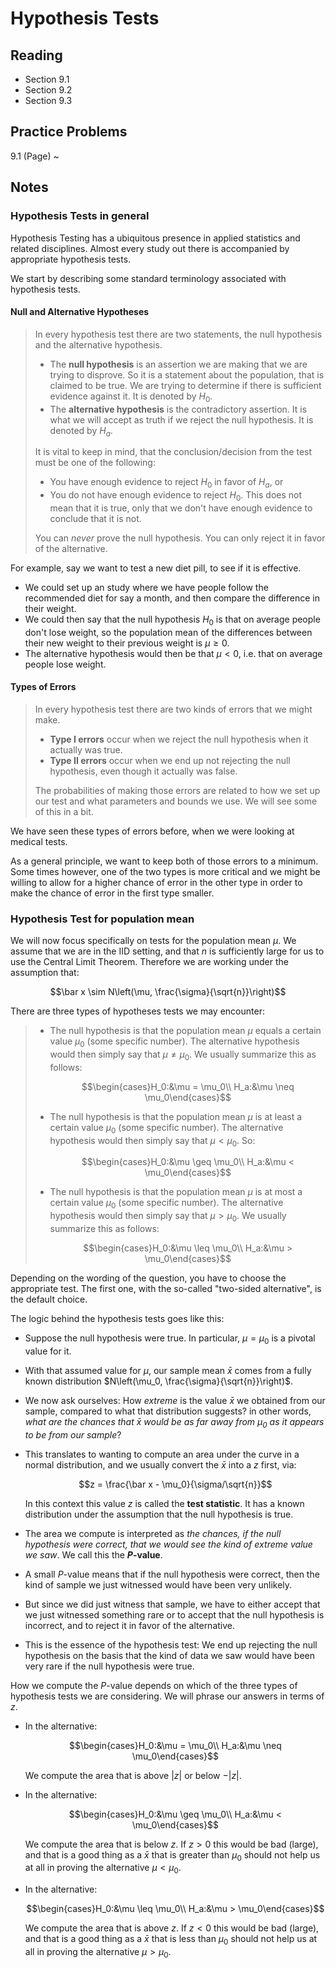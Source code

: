 # Hypothesis Tests

## Reading

- Section 9.1
- Section 9.2
- Section 9.3

## Practice Problems

9.1 (Page)
  ~

## Notes

### Hypothesis Tests in general

Hypothesis Testing has a ubiquitous presence in applied statistics and related disciplines. Almost every study out there is accompanied by appropriate hypothesis tests.

We start by describing some standard terminology associated with hypothesis tests.

#### Null and Alternative Hypotheses

> In every hypothesis test there are two statements, the null hypothesis and the alternative hypothesis.
>
> - The **null hypothesis** is an assertion we are making that we are trying to disprove. So it is a statement about the population, that is claimed to be true. We are trying to determine if there is sufficient evidence against it. It is denoted by $H_0$.
> - The **alternative hypothesis** is the contradictory assertion. It is what we will accept as truth if we reject the null hypothesis. It is denoted by $H_a$.
>
> It is vital to keep in mind, that the conclusion/decision from the test must be one of the following:
>
> - You have enough evidence to reject $H_0$ in favor of $H_a$, or
> - You do not have enough evidence to reject $H_0$. This does not mean that it is true, only that we don't have enough evidence to conclude that it is not.
>
> You can *never* prove the null hypothesis. You can only reject it in favor of the alternative.

For example, say we want to test a new diet pill, to see if it is effective.

- We could set up an study where we have people follow the recommended diet for say a month, and then compare the difference in their weight.
- We could then say that the null hypothesis $H_0$ is that on average people don't lose weight, so the population mean of the differences between their new weight to their previous weight is $\mu \geq 0$.
- The alternative hypothesis would then be that $\mu < 0$, i.e. that on average people lose weight.

#### Types of Errors

> In every hypothesis test there are two kinds of errors that we might make.
>
> - **Type I errors** occur when we reject the null hypothesis when it actually was true.
> - **Type II errors** occur when we end up not rejecting the null hypothesis, even though it actually was false.
>
> The probabilities of making those errors are related to how we set up our test and what parameters and bounds we use. We will see some of this in a bit.

We have seen these types of errors before, when we were looking at medical tests.

As a general principle, we want to keep both of those errors to a minimum. Some times however, one of the two types is more critical and we might be willing to allow for a higher chance of error in the other type in order to make the chance of error in the first type smaller.

### Hypothesis Test for population mean

We will now focus specifically on tests for the population mean $\mu$. We assume that we are in the IID setting, and that $n$ is sufficiently large for us to use the Central Limit Theorem. Therefore we are working under the assumption that:

$$\bar x \sim N\left(\mu, \frac{\sigma}{\sqrt{n}}\right)$$

There are three types of hypotheses tests we may encounter:

> - The null hypothesis is that the population mean $\mu$ equals a certain value $\mu_0$ (some specific number). The alternative hypothesis would then simply say that $\mu\neq \mu_0$. We usually summarize this as follows:
>
>     $$\begin{cases}H_0:&\mu = \mu_0\\ H_a:&\mu \neq \mu_0\end{cases}$$
> - The null hypothesis is that the population mean $\mu$ is at least a certain value $\mu_0$ (some specific number). The alternative hypothesis would then simply say that $\mu < \mu_0$. So:
>
>     $$\begin{cases}H_0:&\mu \geq \mu_0\\ H_a:&\mu < \mu_0\end{cases}$$
> - The null hypothesis is that the population mean $\mu$ is at most a certain value $\mu_0$ (some specific number). The alternative hypothesis would then simply say that $\mu > \mu_0$. We usually summarize this as follows:
>
>     $$\begin{cases}H_0:&\mu \leq \mu_0\\ H_a:&\mu > \mu_0\end{cases}$$

Depending on the wording of the question, you have to choose the appropriate test. The first one, with the so-called "two-sided alternative", is the default choice.

The logic behind the hypothesis tests goes like this:

- Suppose the null hypothesis were true. In particular, $\mu = \mu_0$ is a pivotal value for it.
- With that assumed value for $\mu$, our sample mean $\bar x$ comes from a fully known distribution $N\left(\mu_0, \frac{\sigma}{\sqrt{n}}\right)$.
- We now ask ourselves: How *extreme* is the value $\bar x$ we obtained from our sample, compared to what that distribution suggests? in other words, *what are the chances that $\bar x$ would be as far away from $\mu_0$ as it appears to be from our sample*?
- This translates to wanting to compute an area under the curve in a normal distribution, and we usually convert the $\bar x$ into a $z$ first, via:

    $$z = \frac{\bar x - \mu_0}{\sigma/\sqrt{n}}$$

    In this context this value $z$ is called the **test statistic**. It has a known distribution under the assumption that the null hypothesis is true.
- The area we compute is interpreted as *the chances, if the null hypothesis were correct, that we would see the kind of extreme value we saw*. We call this the **$P$-value**.
- A small $P$-value means that if the null hypothesis were correct, then the kind of sample we just witnessed would have been very unlikely.
- But since we did just witness that sample, we have to either accept that we just witnessed something rare or to accept that the null hypothesis is incorrect, and to reject it in favor of the alternative.
- This is the essence of the hypothesis test: We end up rejecting the null hypothesis on the basis that the kind of data we saw would have been very rare if the null hypothesis were true.

How we compute the $P$-value depends on which of the three types of hypothesis tests we are considering. We will phrase our answers in terms of $z$.

- In the alternative:

    $$\begin{cases}H_0:&\mu = \mu_0\\ H_a:&\mu \neq \mu_0\end{cases}$$

    We compute the area that is above $|z|$ or below $-|z|$.
- In the alternative:

    $$\begin{cases}H_0:&\mu \geq \mu_0\\ H_a:&\mu < \mu_0\end{cases}$$

    We compute the area that is below $z$. If $z > 0$ this would be bad (large), and that is a good thing as a $\bar x$ that is greater than $\mu_0$ should not help us at all in proving the alternative $\mu < \mu_0$.
- In the alternative:

    $$\begin{cases}H_0:&\mu \leq \mu_0\\ H_a:&\mu > \mu_0\end{cases}$$

    We compute the area that is above $z$. If $z < 0$ this would be bad (large), and that is a good thing as a $\bar x$ that is less than $\mu_0$ should not help us at all in proving the alternative $\mu > \mu_0$.
